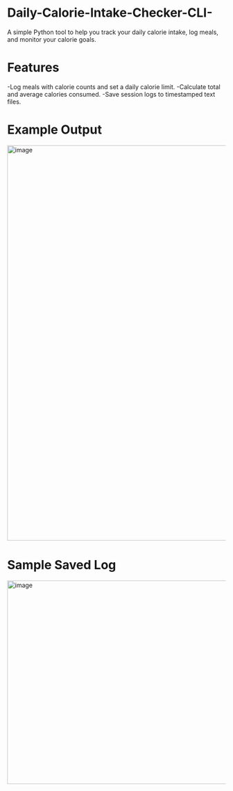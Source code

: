 # Daily-Calorie-Intake-Checker-CLI-
A simple Python tool to help you track your daily calorie intake, log meals, and monitor your calorie goals.
# Features
-Log meals with calorie counts and set a daily calorie limit.
-Calculate total and average calories consumed.
-Save session logs to timestamped text files.

# Example Output
<img width="849" height="909" alt="image" src="https://github.com/user-attachments/assets/7b9e9644-6164-4513-aa4d-7a976ae8bfae" />

# Sample Saved Log 
<img width="580" height="468" alt="image" src="https://github.com/user-attachments/assets/a9ec140b-da4e-40ca-9872-7740ef6e08b8" />
